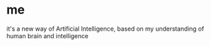 me
==

it's a new way of Artificial Intelligence, based on my understanding of human brain and intelligence